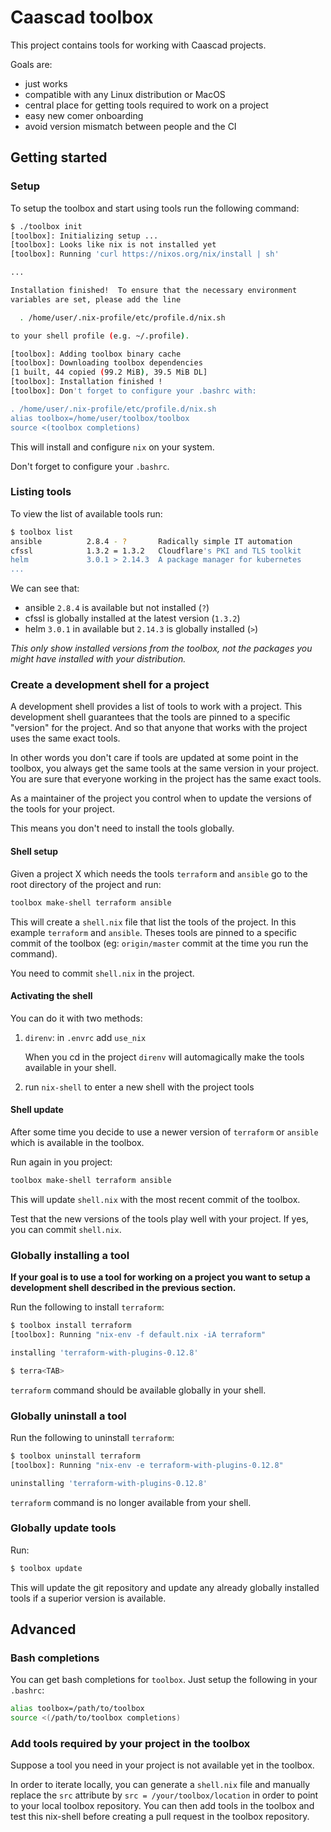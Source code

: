 # Caascad toolbox

This project contains tools for working with Caascad projects.

Goals are:

  * just works
  * compatible with any Linux distribution or MacOS
  * central place for getting tools required to work on a project
  * easy new comer onboarding
  * avoid version mismatch between people and the CI

## Getting started

### Setup

To setup the toolbox and start using tools run the following command:

```bash
$ ./toolbox init
[toolbox]: Initializing setup ...
[toolbox]: Looks like nix is not installed yet
[toolbox]: Running 'curl https://nixos.org/nix/install | sh'

...

Installation finished!  To ensure that the necessary environment
variables are set, please add the line

  . /home/user/.nix-profile/etc/profile.d/nix.sh

to your shell profile (e.g. ~/.profile).

[toolbox]: Adding toolbox binary cache
[toolbox]: Downloading toolbox dependencies
[1 built, 44 copied (99.2 MiB), 39.5 MiB DL]
[toolbox]: Installation finished !
[toolbox]: Don't forget to configure your .bashrc with:

. /home/user/.nix-profile/etc/profile.d/nix.sh
alias toolbox=/home/user/toolbox/toolbox
source <(toolbox completions)

```

This will install and configure `nix` on your system.

Don't forget to configure your `.bashrc`.

### Listing tools

To view the list of available tools run:

```bash
$ toolbox list
ansible          2.8.4 - ?       Radically simple IT automation
cfssl            1.3.2 = 1.3.2   Cloudflare's PKI and TLS toolkit
helm             3.0.1 > 2.14.3  A package manager for kubernetes
...
```

We can see that:

 * ansible `2.8.4` is available but not installed (`?`)
 * cfssl is globally installed at the latest version (`1.3.2`)
 * helm `3.0.1` in available but `2.14.3` is globally installed (`>`)

_This only show installed versions from the toolbox, not the packages
you might have installed with your distribution._

### Create a development shell for a project

A development shell provides a list of tools to work with a project.
This development shell guarantees that the tools are pinned to a specific
"version" for the project. And so that anyone that works with the project
uses the same exact tools.

In other words you don't care if tools are updated at some point in the
toolbox, you always get the same tools at the same version in your project.
You are sure that everyone working in the project has the same exact tools.

As a maintainer of the project you control when to update the versions of
the tools for your project.

This means you don't need to install the tools globally.

#### Shell setup

Given a project X which needs the tools `terraform` and `ansible` go to the
root directory of the project and run:

```sh
toolbox make-shell terraform ansible
```

This will create a `shell.nix` file that list the tools of the project.
In this example `terraform` and `ansible`. Theses tools are pinned to a
specific commit of the toolbox (eg: `origin/master` commit at the time you run
the command).

You need to commit `shell.nix` in the project.

#### Activating the shell

You can do it with two methods:

1. `direnv`: in `.envrc` add `use_nix`

   When you cd in the project `direnv` will automagically make the tools
   available in your shell.

1. run `nix-shell` to enter a new shell with the project tools

#### Shell update

After some time you decide to use a newer version of `terraform` or
`ansible` which is available in the toolbox.

Run again in you project:

```sh
toolbox make-shell terraform ansible
```

This will update `shell.nix` with the most recent commit of the toolbox.

Test that the new versions of the tools play well with your project. If yes,
you can commit `shell.nix`.

### Globally installing a tool

**If your goal is to use a tool for working on a project you want to setup a
development shell described in the previous section.**

Run the following to install `terraform`:

```bash
$ toolbox install terraform
[toolbox]: Running "nix-env -f default.nix -iA terraform"

installing 'terraform-with-plugins-0.12.8'

$ terra<TAB>
```

`terraform` command should be available globally in your shell.

### Globally uninstall a tool

Run the following to uninstall `terraform`:

```bash
$ toolbox uninstall terraform
[toolbox]: Running "nix-env -e terraform-with-plugins-0.12.8"

uninstalling 'terraform-with-plugins-0.12.8'
```

`terraform` command is no longer available from your shell.

### Globally update tools

Run:

```sh
$ toolbox update
```

This will update the git repository and update any already globally
installed tools if a superior version is available.

## Advanced

### Bash completions

You can get bash completions for `toolbox`. Just setup the following
in your `.bashrc`:

```bash
alias toolbox=/path/to/toolbox
source <(/path/to/toolbox completions)
```

### Add tools required by your project in the toolbox

Suppose a tool you need in your project is not available yet in the
toolbox.

In order to iterate locally, you can generate a `shell.nix` file and
manually replace the `src` attribute by `src = /your/toolbox/location`
in order to point to your local toolbox repository. You can then add
tools in the toolbox and test this nix-shell before creating a pull
request in the toolbox repository.
